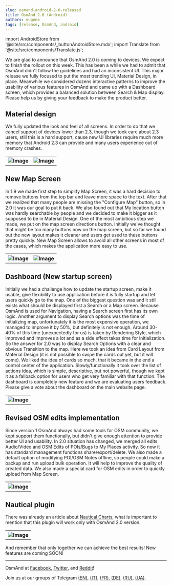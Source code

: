 ```yaml
---
slug: osmand-android-2-0-released
title: OsmAnd 2.0 (Android)
authors: eugene
tags: [release, OsmAnd, android]
---
```

import AndroidStore from '@site/src/components/_buttonAndroidStore.mdx';
import Translate from '@site/src/components/Translate.js';

We are glad to announce that OsmAnd 2.0 is coming to devices. We expect to finish the rollout on this week. This has been a while we had to admit that OsmAnd didn't follow the guidelines and had an inconsistent UI. This major release we fully focused to put the most trending UI, Material Design, in place. Meanwhile we considered dozens interactive patterns to improve the usability of various features in OsmAnd and came up with a Dashboard screen, which provides a balanced solution between Search &amp; Map display. Please help us by giving your feedback to make the product better.

<!--truncate-->

## Material design

We fully updated the look and feel of all screens. In order to do that we cancel support of devices lower than 2.3, though we took care about 2.3 users, still this is a hard support, cause new UI libraries require much more memory that Android 2.3 can provide and many users experience out of memory crashes. 

<table>
  <tr>
    <th><img src={require('./Tracks.png').default} alt="Image"/></th>
    <th><img src={require('./POI_Search.png').default} alt="Image"/></th>
      </tr>
</table> 

## New Map Screen

In 1.9 we made first step to simplify Map Screen, it was a hard decision to remove buttons from the top bar and leave more space to the text. After that we realized that many people are missing the "Configure Map" button, so in 2.0 it was our goal to put it back. We also found out that My location button was hardly searchable by people and we decided to make it bigger as it supposed to be in Material Design. One of the most ambitious step we made, we put on the map screen directions button. Initially we've thought that might be too many buttons now on the map screen, but so far we found out the new layout makes it cleaner and users get used to these buttons pretty quickly. New Map Screen allows to avoid all other screens in most of the cases, which makes the application more easy to use.

<table>
  <tr>
    <th><img src={require('./Map.png').default} alt="Image"/></th>
    <th><img src={require('./Route_Preparation.png').default} alt="Image"/></th>
      </tr>
</table> 

## Dashboard (New startup screen)

Initially we had a challenge how to update the startup screen, make it usable, give flexibility to use application before it is fully startup and let users quickly go to the map. One of the biggest question was and it still exists what should be displayed first a Search or a Map screen. Because OsmAnd is used for Navigation, having a Search screen first has its own logic. Another argument to display Search options was the time of initializing map, unfortunately it is the most expensive operation, we managed to improve it by 50%, but definitely is not enough. Around 30-40% of this time (unexpectedly for us) is taken by Rendering Style, which improved and improves a lot and as a side effect takes time for initialization. So the answer for 2.0 was to display Search Options with a clear and obvious Transition to the map. Here we took an idea from Card Layout from Material Design (it is not possible to swipe the cards out yet, but it will come). We liked the idea of cards so much, that it became in the end a control center of the application. Slowly/functionally it took over the list of actions idea, which is simple, descriptive, but not powerful, though we kept it as a fallback option for users who get very familiar with that function.
The dashboard is completely new feature and we are evaluating users feedback. Please give a vote about the dashboard on the main website page.

<table>
  <tr>
    <th><img src={require('./Dashboard.png').default} alt="Image"/></th>
      </tr>
</table> 

## Revised OSM edits implementation

Since version 1 OsmAnd always had some tools for OSM community, we kept support them functionally, but didn't give enough attention to provide better UI and usability. In 2.0 situation has changed, we merged all edits Audio/Video and OSM Edits of POIs/Bugs to My Places activity. So now it has standard management functions share/export/delete. We also made a default option of modifying POI/OSM Notes offline, so people could make a backup and run upload bulk operation. It will help to improve the quality of created data. We also made a special card for OSM edits in order to quickly upload from Map Screen.

<table>
  <tr>
    <th><img src={require('./Edits.png').default} alt="Image"/></th>
      </tr>
</table> 

## Nautical plugin

There was already an article about <a href="http://osmand.net/blog?id=nautical-charts">Nautical Charts</a>, what is important to mention that this plugin will work only with OsmAnd 2.0 version.

<table>
  <tr>
    <th><img src={require('./Nautical_Plugin.png').default} alt="Image"/></th>
      </tr>
</table> 

And remember that only together we can achieve the best results!
New features are coming SOON!

____________________________ 

<p>OsmAnd at <a href="https://www.facebook.com/osmandapp/">Facebook</a>, <a href="https://www.twitter.com/osmandapp/">Twitter</a>, and <a href="https://www.reddit.com/r/OsmAnd/">Reddit</a>!</p>
 <p>Join us at our groups of Telegram <a href="https://t.me/OsmAndMaps">(EN)</a>, <a href="https://t.me/itosmand">(IT)</a>,  <a href="https://t.me/frosmand">(FR)</a>, <a href="https://t.me/deosmand">(DE)</a>, <a href="https://t.me/ruosmand">(RU)</a>, <a href="https://t.me/uaosmand">(UA)</a>.</p>




<AndroidStore/>